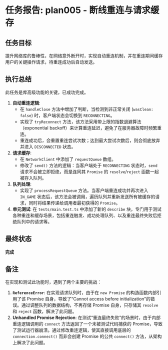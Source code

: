 # 任务报告: plan005 - 断线重连与请求缓存

## 任务目标

提升网络库的鲁棒性，在网络意外断开时，实现自动重连机制，并在重连期间缓存用户的关键操作请求，待重连成功后自动发送。

## 执行总结

此任务是库高级功能的关键，已成功完成。

1.  **自动重连逻辑**:
    - 在 `handleClose` 方法中增加了判断，当检测到非正常关闭 (`wasClean: false`) 时，客户端状态会切换到 `RECONNECTING`。
    - 实现了 `tryReconnect` 方法，该方法采用带上限的指数退避算法（exponential backoff）来计算重连延迟，避免了在服务器故障时频繁重连。
    - 重连成功后，会重置重连尝试次数；达到最大尝试次数后，则会彻底放弃并进入 `DISCONNECTED` 状态。
2.  **请求缓存**:
    - 在 `NetworkClient` 中添加了 `requestQueue` 数组。
    - 修改了 `send()` 方法的逻辑：当客户端处于 `RECONNECTING` 状态时，`send` 请求不会被立即拒绝，而是连同其 `Promise` 的 `resolve`/`reject` 函数一起被存入队列。
3.  **队列处理**:
    - 实现了 `processRequestQueue` 方法。当客户端重连成功并再次进入 `IN_GAME` 状态后，该方法会被调用，遍历队列并重新发送所有被缓存的请求，同时将结果传递给调用者最初获得的 `Promise`。
4.  **单元测试**: 在 `tests/main.test.ts` 中添加了新的 `describe` 块，专门用于测试各种重连和缓存场景，包括重连触发、成功处理队列、以及重连最终失败后拒绝队列中的请求等。

## 最终状态

**完成**

## 备注

在实现和测试此功能时，遇到了两个主要的挑战：

1.  **`ReferenceError`**: 在实现请求队列时，由于在 `new Promise` 的构造函数内部引用了该 Promise 自身，导致了“Cannot access before initialization”的错误。通过调整队列的数据结构，不再存储 Promise 自身，只存储其 `resolve` 和 `reject` 函数，解决了此问题。
2.  **Unhandled Promise Rejection**: 在测试“重连最终失败”的场景时，由于内部重连逻辑调用的 `connect` 方法返回了一个未被测试代码捕获的 Promise，导致了测试运行器崩溃。通过修改重连逻辑，使其直接调用底层的 `connection.connect()` 而非会创建 Promise 的公共 `connect()` 方法，从架构上解决了此问题。
